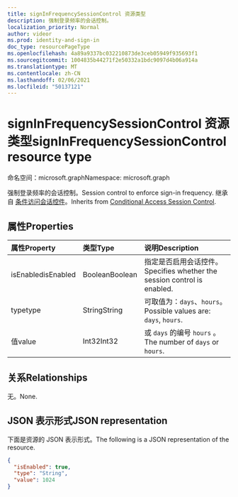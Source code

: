 ```yaml
---
title: signInFrequencySessionControl 资源类型
description: 强制登录频率的会话控制。
localization_priority: Normal
author: videor
ms.prod: identity-and-sign-in
doc_type: resourcePageType
ms.openlocfilehash: 4a89a9337bc032210873de3ceb05949f935693f1
ms.sourcegitcommit: 1004835b44271f2e50332a1bdc9097d4b06a914a
ms.translationtype: MT
ms.contentlocale: zh-CN
ms.lasthandoff: 02/06/2021
ms.locfileid: "50137121"
---
```

# <a name="signinfrequencysessioncontrol-resource-type"></a><span data-ttu-id="407fa-103">signInFrequencySessionControl 资源类型</span><span class="sxs-lookup"><span data-stu-id="407fa-103">signInFrequencySessionControl resource type</span></span>

<span data-ttu-id="407fa-104">命名空间：microsoft.graph</span><span class="sxs-lookup"><span data-stu-id="407fa-104">Namespace: microsoft.graph</span></span>

<span data-ttu-id="407fa-105">强制登录频率的会话控制。</span><span class="sxs-lookup"><span data-stu-id="407fa-105">Session control to enforce sign-in frequency.</span></span> <span data-ttu-id="407fa-106">继承自 [条件访问会话控件](conditionalaccesssessioncontrol.md)。</span><span class="sxs-lookup"><span data-stu-id="407fa-106">Inherits from [Conditional Access Session Control](conditionalaccesssessioncontrol.md).</span></span>

## <a name="properties"></a><span data-ttu-id="407fa-107">属性</span><span class="sxs-lookup"><span data-stu-id="407fa-107">Properties</span></span>

| <span data-ttu-id="407fa-108">属性</span><span class="sxs-lookup"><span data-stu-id="407fa-108">Property</span></span>     | <span data-ttu-id="407fa-109">类型</span><span class="sxs-lookup"><span data-stu-id="407fa-109">Type</span></span>        | <span data-ttu-id="407fa-110">说明</span><span class="sxs-lookup"><span data-stu-id="407fa-110">Description</span></span> |
|:-------------|:------------|:------------|
|<span data-ttu-id="407fa-111">isEnabled</span><span class="sxs-lookup"><span data-stu-id="407fa-111">isEnabled</span></span>     |<span data-ttu-id="407fa-112">Boolean</span><span class="sxs-lookup"><span data-stu-id="407fa-112">Boolean</span></span>      | <span data-ttu-id="407fa-113">指定是否启用会话控件。</span><span class="sxs-lookup"><span data-stu-id="407fa-113">Specifies whether the session control is enabled.</span></span> |
|<span data-ttu-id="407fa-114">type</span><span class="sxs-lookup"><span data-stu-id="407fa-114">type</span></span>          |<span data-ttu-id="407fa-115">String</span><span class="sxs-lookup"><span data-stu-id="407fa-115">String</span></span>       | <span data-ttu-id="407fa-116">可取值为：`days`、`hours`。</span><span class="sxs-lookup"><span data-stu-id="407fa-116">Possible values are: `days`, `hours`.</span></span>|
|<span data-ttu-id="407fa-117">值</span><span class="sxs-lookup"><span data-stu-id="407fa-117">value</span></span>         |<span data-ttu-id="407fa-118">Int32</span><span class="sxs-lookup"><span data-stu-id="407fa-118">Int32</span></span>        | <span data-ttu-id="407fa-119">或 `days` 的编号 `hours` 。</span><span class="sxs-lookup"><span data-stu-id="407fa-119">The number of `days` or `hours`.</span></span>|

## <a name="relationships"></a><span data-ttu-id="407fa-120">关系</span><span class="sxs-lookup"><span data-stu-id="407fa-120">Relationships</span></span>

<span data-ttu-id="407fa-121">无。</span><span class="sxs-lookup"><span data-stu-id="407fa-121">None.</span></span>

## <a name="json-representation"></a><span data-ttu-id="407fa-122">JSON 表示形式</span><span class="sxs-lookup"><span data-stu-id="407fa-122">JSON representation</span></span>

<span data-ttu-id="407fa-123">下面是资源的 JSON 表示形式。</span><span class="sxs-lookup"><span data-stu-id="407fa-123">The following is a JSON representation of the resource.</span></span>

<!-- {
  "blockType": "resource",
  "optionalProperties": [

  ],
  "@odata.type": "microsoft.graph.signInFrequencySessionControl",
  "baseType": "microsoft.graph.conditionalAccessSessionControl"
}-->

```json
{
  "isEnabled": true,
  "type": "String",
  "value": 1024
}
```

<!-- uuid: 16cd6b66-4b1a-43a1-adaf-3a886856ed98
2019-02-04 14:57:30 UTC -->
<!-- {
  "type": "#page.annotation",
  "description": "signInFrequencySessionControl resource",
  "keywords": "",
  "section": "documentation",
  "tocPath": ""
}-->


